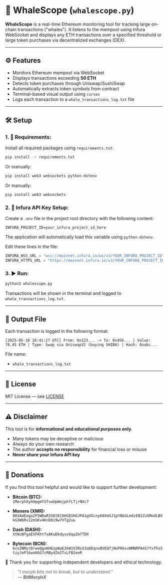 # 🐋 WhaleScope (`whalescope.py`)

**WhaleScope** is a real-time Ethereum monitoring tool for tracking large on-chain transactions ("whales"). It listens to the mempool using Infura WebSocket and displays any ETH transactions over a specified threshold or large token purchases via decentralized exchanges (DEX).

---

## ⚙️ Features

- Monitors Ethereum mempool via WebSocket
- Displays transactions exceeding **50 ETH**
- Detects token purchases through Uniswap/SushiSwap
- Automatically extracts token symbols from contract
- Terminal-based visual output using `curses`
- Logs each transaction to a `whale_transactions_log.txt` file

---

## 🛠️ Setup

### 1. 🧪 Requirements:

Install all required packages using `requirements.txt`:
```bash
pip install -r requirements.txt
```

Or manually:
```bash
pip install web3 websockets python-dotenv
```


Or manually:
```bash
pip install web3 websockets
```

### 2. 🔑 Infura API Key Setup:

Create a `.env` file in the project root directory with the following content:
```env
INFURA_PROJECT_ID=your_infura_project_id_here
```

The application will automatically load this variable using `python-dotenv`.

Edit these lines in the file:
```python
INFURA_WSS_URL = "wss://mainnet.infura.io/ws/v3/YOUR_INFURA_PROJECT_ID"
INFURA_HTTPS_URL = "https://mainnet.infura.io/v3/YOUR_INFURA_PROJECT_ID"
```

### 3. ▶️ Run:
```bash
python3 whalescope.py
```

Transactions will be shown in the terminal and logged to `whale_transactions_log.txt`.

---

## 📄 Output File

Each transaction is logged in the following format:
```text
[2025-05-18 18:41:27 UTC] From: 0x123... -> To: 0x456... | Value: 78.45 ETH | Type: Swap via UniswapV2 (buying SHIBA) | Hash: 0xabc...
```

File name:
- `whale_transactions_log.txt`

---

## 📃 License

MIT License — see [LICENSE](LICENSE)

---

## ⚠️ Disclaimer

This tool is for **informational and educational purposes only**.

- Many tokens may be deceptive or malicious
- Always do your own research
- The author **accepts no responsibility** for financial loss or misuse
- **Never share your Infura API key**

---

## 💸 Donations

If you find this tool helpful and would like to support further development:

- **Bitcoin (BTC):**  
  `1MorphXyhHpgmYSfvwUpWojphfLTjrNXc7`

- **Monero (XMR):**  
  `86VAmEogaZF5WDwR3SKtEC6HSEUh6JPA1gVGcny68XmSJ1pYBbGLmdzEB1ZzGModLBXkG3WbRv12mSKv4KnD8i9w7VTg2uu`

- **Dash (DASH):**  
  `XtNuNfgaEXFKhtfxAKuDkdysxUqaZm7TDX`

- **Bytecoin (BCN):**  
  `bcnZNMyrDrweQgoKH6zpWaE2kW1VZRsX3aDEqnxBVEQfjNnPK6vvNMNRPA4S7YxfhsStzyJeP16woK6G7cRBydZm2TvLFB2eeR`

🙏 Thank you for supporting independent developers and ethical technology.

> *"I morph bits not to break, but to understand."*  
> — **BitMorphX**